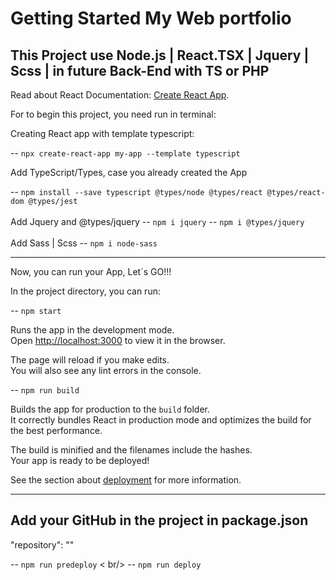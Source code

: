 # Getting Started My Web portfolio

## This Project use Node.js | React.TSX | Jquery | Scss | in future Back-End with TS or PHP

Read about React Documentation: 
[Create React App](https://github.com/facebook/create-react-app).

For to begin this project, you need run in terminal:

Creating React app with template typescript: <br />

-- `npx create-react-app my-app --template typescript` <br />

Add TypeScript/Types, case you already created the App <br />

-- `npm install --save typescript @types/node @types/react @types/react-dom @types/jest` <br />
<br />
Add Jquery and @types/jquery
-- `npm i jquery`
-- `npm i @types/jquery`
<br /><br />
Add Sass | Scss
-- `npm i node-sass`

<hr />

Now, you can run your App, Let´s GO!!!


In the project directory, you can run:

-- `npm start`

Runs the app in the development mode.\
Open [http://localhost:3000](http://localhost:3000) to view it in the browser.

The page will reload if you make edits.\
You will also see any lint errors in the console.

-- `npm run build`

Builds the app for production to the `build` folder.\
It correctly bundles React in production mode and optimizes the build for the best performance.

The build is minified and the filenames include the hashes.\
Your app is ready to be deployed!

See the section about [deployment](https://facebook.github.io/create-react-app/docs/deployment) for more information.

<hr />

## Add your GitHub in the project in package.json

"repository": "<your repositorio>"
  
  -- `npm run predeploy` < br/>
  -- `npm run deploy`
